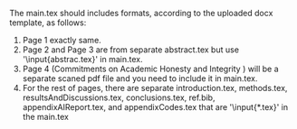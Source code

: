 The main.tex should includes formats, according to the uploaded docx template, as follows:
1. Page 1 exactly same.
2. Page 2 and Page 3 are from separate abstract.tex but use '\input{abstrac.tex}' in main.tex.
3. Page 4 (Commitments on Academic Honesty and Integrity ) will be a separate scaned pdf file and you need to include it in main.tex.
4. For the rest of pages, there are separate introduction.tex, methods.tex, resultsAndDiscussions.tex, conclusions.tex, ref.bib, appendixAIReport.tex, and appendixCodes.tex that are '\input{*.tex}' in the main.tex
